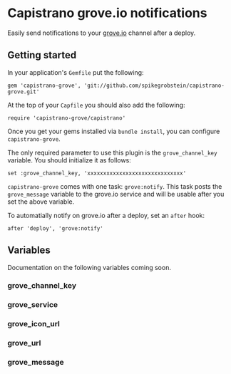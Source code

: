 # Capistrano grove.io notifications

Easily send notifications to your [grove.io](http://grove.io) channel after a deploy.

## Getting started

In your application's `Gemfile` put the following:

    gem 'capistrano-grove', 'git://github.com/spikegrobstein/capistrano-grove.git'

At the top of your `Capfile` you should also add the following:

    require 'capistrano-grove/capistrano'

Once you get your gems installed via `bundle install`, you can configure
`capistrano-grove`.

The only required parameter to use this plugin is the `grove_channel_key` variable.
You should initialize it as follows:

    set :grove_channel_key, 'xxxxxxxxxxxxxxxxxxxxxxxxxxxxxx'

`capistrano-grove` comes with one task: `grove:notify`. This task posts the
`grove_message` variable to the grove.io service and will be usable after you set
the above variable.

To automatially notify on grove.io after a deploy, set an `after` hook:

    after 'deploy', 'grove:notify'

## Variables

Documentation on the following variables coming soon.

### grove_channel_key

### grove_service

### grove_icon_url

### grove_url

### grove_message
